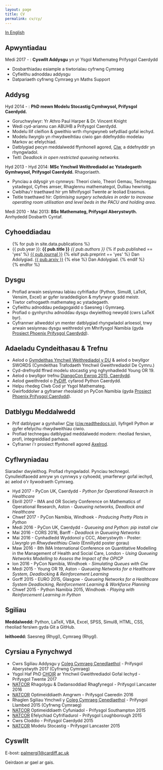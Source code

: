 ```yaml
---
layout: page
title: CV
permalink: cv/cy/
---
```


[In English](/cv/)

## Apwyntiadau

Medi 2017 - : **Cyswllt Addysgu** yn yr Ysgol Mathemateg Prifysgol Caerdydd

+ Dosbarthiadau esiample a tiwtorialau cyfrwng Cymraeg
+ Cyfieithu adnoddau addysgu
+ Datpariaeth cyfrwng Cymraeg yn Maths Support


## Addysg

Hyd 2014 - : **PhD mewn Modelu Stocastig Cymhwysol, Prifysgol Caerdydd.**

* Goruchwylwyr: Yr Athro Paul Harper & Dr. Vincent Knight
* Wedi cyd-ariannu can ABUHB a Prifysgol Caerdydd.
* Modelu llif cleifion & gweithio wrth rhyngwyneb sefydliad gofal iechyd.
* Modelu llwyrglo yn rhwydweihtiau ciwio gan ddefnyddio modelau Markov ac efelychiad.
* Datblygiad pecyn meddalwedd ffynhonell agored, [Ciw](http://ciw.readthedocs.io/), a ddefnyddir yn rhyngwladol.
* Teitl: *Deadlock in open restricted queueing networks.*


Hyd 2013 - Hyd 2014: **MSc Ymchwil Weithrediadol ac Ystadegaeth Gymhwysol, Prifysgol Caerdydd.** Rhagoriaeth.

* Pynciau a ddysgir yn cynnwys: Theori ciwio, Theori Gemau, Technegau ystadegol, Cyfres amser, Rhaglennu mathemategol, Dulliau hewristig.
* Cwblhau'r traethawd hir ym Mhrifysgol Twente ar leoliad Erasmus.
* Teitle traethawd hir: *Optimising surgery schedules in order to increase operating room utilisation and level beds in the PACU and holding area.*

Medi 2010 - Mai 2013: **BSc Mathemateg, Prifysgol Aberystwyth.** Anrhydedd Dosbarth Cyntaf.



## Cyhoeddiadau
<ul>
{% for pub in site.data.publications %}
  <li>{{ pub.year }}: <b>{{ pub.title }}</b> <i>{{ pub.authors }}</i> 
  	{% if pub.published == 'yes' %}
  	  <a class="page-link" href="{{ pub.link }}">{{ pub.journal }}</a>
  	{% elsif pub.preprint == 'yes' %}
  	  Dan Adolygiad. <a class="page-link" href="{{ pub.link }}">{{ pub.arxiv }}</a>
  	{% else %}
  	  Dan Adolygiad.
  	{% endif %}
  </li>
{% endfor %}
</ul>


## Dysgu

* Profiad arwain sesiynnau labiau cyfrifiadur (Python, Simul8, LaTeX, Vensim, Excel) ar gyfer israddedigion & myfyrwyr gradd meistr.
* Tiwtor cefnogaeth mathemateg ac ystadegaeth.
* Cyfieithu adnoddau pedagogaidd o Saesneg i Gymraeg.
* Profiad o gynhyrchu adnoddau dysgu dwyieithog newydd (cwrs LaTeX byr).
* Cyfrannwr allweddol yn menter datblygiad rhyngwladol arloesol, trwy arwain sesiynnau dysgu weithredol ym Mhrifysgol Namibia (gyda [Prosiect Phoenix Prifysgol Caerdydd](http://www.cardiff.ac.uk/about/our-profile/our-values/engagement/transforming-communities/the-phoenix-project)).



## Adaeladu Cyndeithasau & Trefnu

* Aelod o [Gymdeithas Ymchwil Weithrediadol y DU](https://www.theorsociety.com) & aelod o bwyllgor SWORDS (Cymdeithas Trafodaeth Ymchwil Gweithrediadol De Cymru.)
* Cyd-drefnydd ffrwd modelu stocastig yng nghynhadledd Young OR 19.
* Aelod o bwyllgor trefnu [DjangoCon Ewrop 2015, Caerdydd](http://2015.djangocon.eu/).
* Aelod gweithredol o [PyDiff](http://www.pydiff.wales/), cyfarod Python Caerdydd.
* Helpu rhedeg Clwb Cod yr Ysgol Mathemateg.
* Gwirfoddolwr a gyfranwr rheolaidd yn PyCon Namibia (gyda [Prosiect Phoenix Prifysgol Caerdydd](http://www.cardiff.ac.uk/about/our-profile/our-values/engagement/transforming-communities/the-phoenix-project)).




## Datblygu Meddalwedd

* Prif datblygwr a gynhaliwr [Ciw](https://github.com/CiwPython/Ciw) ([ciw.readthedocs.io](http://ciw.readthedocs.io/)), llyfrgell Python ar gyfer efelychu rhwydweithiau ciwio.
* Profiad technegau datblygiad meddalwedd modern: rheoliad fersiwn, profi, integreiddiad parhaus.
* Cyfranwr i'r prosiect ffynhonell agored [Axelrod](https://github.com/Axelrod-Python/Axelrod).



## Cyflwyniadau

Siaradwr dwyieithog. Profiad rhyngwladol. Pynciau technegol.
Cynulleidfaoedd amryw yn cynnwys y cyhoedd, ymarferwyr gofal iechyd, ac aelod o'r llywodraeth Cymraeg.

* Hyd 2017 - PyCon UK, Caerdydd - *Python for Operational Research in Healthcare*
* Ebrill 2017 - IMA and OR Society Conference on Mathematics of Operational Research, Aston - *Queueing networks, Deadlock and Healthcare*
* Chwef 2017 - PyCon Namibia, Windhoek - *Producing Pretty Plots in Python*
* Medi 2016 - PyCon UK, Caerdydd - *Queueing and Python: pip install ciw*
* Mai 2016 - CORS 2016, Banff - *Deadlock in Queueing Networks*
* Mai 2016 - Cynhadledd Wyddonol y CCC, Aberystwyth - Poster: *Llwyrglo yn Rhwydweithiau Ciwio* (Ennillydd poster gorau)
* Maw 2016 - 8th IMA International Conference on Quantitative Modelling in the Management of Health and Social Care, London - *Using Queueing Networks Modelling to Assess the Impact of the OPICP*
* Ion 2016 - PyCon Namibia, Windhoek - *Simulating Queues with Ciw*
* Medi 2015 - Young OR 19, Aston - *Queueing Networks for a Healthcare System, Deadlocking & Reinforcement Learning*
* Gorff 2015 - EURO 2015, Glasgow - *Queueing Networks for a Healthcare System Deadlocking, Reinforcement Learning & Workforce Planning*
* Chwef 2015 - Python Namibia 2015, Windhoek - *Playing with Reinforcement Learning in Python*


## Sgiliau

**Meddalwedd:**  Python, LaTeX, VBA, Excel, SPSS, Simul8, HTML, CSS, rheoliad fersiwn gyda Git a GitHub.

**Ieithoedd:**  Saesneg (Rhygl), Cymraeg (Rhygl).



## Cyrsiau a Fynychwyd

* Cwrs Sgiliau Addysgu y [Coleg Cymraeg Cenedlaethol](http://www.colegcymraeg.ac.uk/cy/) - Prifysgol Aberystwyth 2017 (Cyfrwng Cymraeg)
* Ysgol Haf PhD [CHOIR](https://www.utwente.nl/en/choir/) ar Ymchwil Gweithrediadol Gofal Iechyd - Prifysgol Twente 2017
* [NATCOR](http://www.natcor.ac.uk) Rhagolygu & Dadansoddiad Rhagfynegol - Prifysgol Lancaster 2016
* [NATCOR](http://www.natcor.ac.uk) Optimeiddiaeth Amgrwm - Prifysgol Caeredin 2016
* Rhaglen Sgiliau Ymchwil y [Coleg Cymraeg Cenedlaethol](http://www.colegcymraeg.ac.uk/cy/) - Prifysgol Llambed 2015 (Cyfrwng Cymraeg)
* [NATCOR](http://www.natcor.ac.uk) Optimeiddiaeth Cyfuniadol - Prifysgol Southampton 2015
* [NATCOR](http://www.natcor.ac.uk) Efelychiad Cyfrifiadurol - Prifysgol Loughborough 2015
* Cwrs Cloddio - Prifysgol Caerdydd 2015
* [NATCOR](http://www.natcor.ac.uk) Modelu Stocastig - Prifysgol Lancaster 2015



## Cyswllt

E-bost: palmergi1@cardiff.ac.uk

Geirdaon ar gael ar gais.